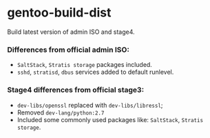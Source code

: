 # gentoo-build-dist

Build latest version of admin ISO and stage4.

### Differences from official admin ISO:

- `SaltStack`, `Stratis storage` packages included.
- `sshd`, `stratisd`, `dbus` services added to default runlevel.

### Stage4 differences from official stage3:
- `dev-libs/openssl` replaced with `dev-libs/libressl`;
- Removed `dev-lang/python:2.7`
- Included some commonly used packages like: `SaltStack`, `Stratis storage`.

